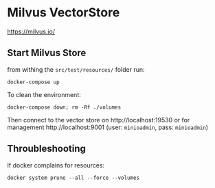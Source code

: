 
# Milvus VectorStore

https://milvus.io/

## Start Milvus Store

from withing the `src/test/resources/` folder run:

```
docker-compose up
```

To clean the environment:

```
docker-compose down; rm -Rf ./volumes
```


Then connect to the vector store on http://localhost:19530 or for management http://localhost:9001 (user: `minioadmin`, pass: `minioadmin`)

## Throubleshooting

If docker complains for resources:

```
docker system prune --all --force --volumes
```